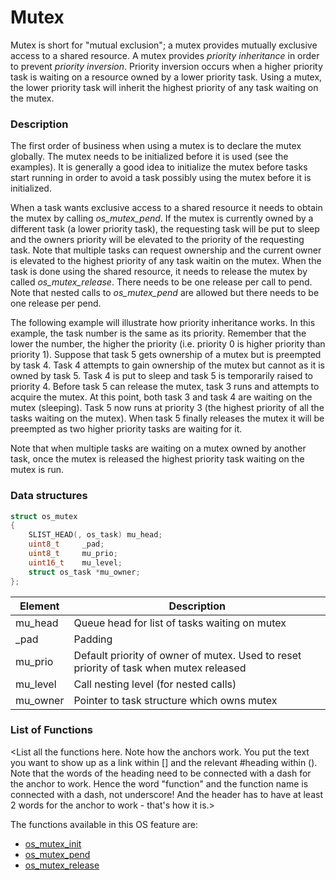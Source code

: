 # Mutex


Mutex is short for "mutual exclusion"; a mutex provides mutually exclusive access to a shared resource. A mutex provides *priority inheritance* in order to prevent *priority inversion*. Priority inversion occurs when a higher priority task is waiting on a resource owned by a lower priority task. Using a mutex, the lower priority task will inherit the highest priority of any task waiting on the mutex. 


### Description

The first order of business when using a mutex is to declare the mutex globally. The mutex needs to be initialized before it is used (see the examples). It is generally a good idea to initialize the mutex before tasks start running in order to avoid a task possibly using the mutex before it is initialized.

When a task wants exclusive access to a shared resource it needs to obtain the mutex by calling *os_mutex_pend*. If the mutex is currently owned by a different task (a lower priority task), the requesting task will be put to sleep and the owners priority will be elevated to the priority of the requesting task. Note that multiple tasks can request ownership and the current owner is elevated to the highest priority of any task waitin on the mutex. When the task is done using the shared resource, it needs to release the mutex by called *os_mutex_release*. There needs to be one release per call to pend. Note that nested calls to *os_mutex_pend* are allowed but there needs to be one release per pend.

The following example will illustrate how priority inheritance works. In this example, the task number is the same as its priority. Remember that the lower the number, the higher the priority (i.e. priority 0 is higher priority than priority 1). Suppose that task 5 gets ownership of a mutex but is preempted by task 4. Task 4 attempts to gain ownership of the mutex but cannot as it is owned by task 5. Task 4 is put to sleep and task 5 is temporarily raised to priority 4. Before task 5 can release the mutex, task 3 runs and attempts to acquire the mutex. At this point, both task 3 and task 4 are waiting on the mutex (sleeping). Task 5 now runs at priority 3 (the highest priority of all the tasks waiting on the mutex). When task 5 finally releases the mutex it will be preempted as two higher priority tasks are waiting for it. 

Note that when multiple tasks are waiting on a mutex owned by another task, once the mutex is released the highest priority task waiting on the mutex is run. 

### Data structures

```c
struct os_mutex
{
    SLIST_HEAD(, os_task) mu_head;
    uint8_t     _pad;
    uint8_t     mu_prio;
    uint16_t    mu_level;
    struct os_task *mu_owner;
};
```

| Element | Description |
|-----------|-------------|
| mu_head |  Queue head for list of tasks waiting on mutex  |
| _pad |  Padding  |
| mu_prio |  Default priority of owner of mutex. Used to reset priority of task when mutex released  |
| mu_level | Call nesting level (for nested calls) |
| mu_owner | Pointer to task structure which owns mutex |

### List of Functions

<List all the functions here. Note how the anchors work. You put the text you want to show up as a link within [] and the relevant #heading within (). Note that the words of the heading need to be connected with a dash for the anchor to work. Hence the word "function" and the function name is connected with a dash, not underscore! And the header has to have at least 2 words for the anchor to work - that's how it is.>

The functions available in this OS feature are:

* [os_mutex_init](os_mutex_init)
* [os_mutex_pend](os_mutex_pend)
* [os_mutex_release](os_mutex_release)

